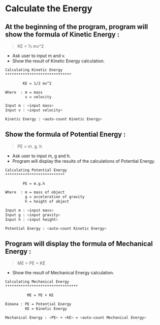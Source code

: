# Calculate the Energy

## At the beginning of the program, program will show the formula of Kinetic Energy : 

> KE = ½ mv^2  

* Ask user to input m and v.
* Show the result of Kinetic Energy calculation.
```sh
Calculating Kinetic Energy
******************************

        KE = 1/2 mv^2

Where  : m = mass
         v = velocity

Input m : <input mass>
Input v : <input velocity>

Kinetic Energy : <auto-count Kinetic Energy>
```

## Show the  formula of Potential Energy :

> PE = m. g. h  

* Ask user to input m, g and h.
* Program will display the results of the calculations of Potential Energy.
```sh
Calculating Potential Energy
***************************

        PE = m.g.h

Where  : m = mass of object
         g = acceleration of gravity
         h = height of object

Input m : <input mass>
Input g : <input gravity>
Input h : <input height>

Potential Energy : <auto-count Kinetic Energy>
```

## Program will display the formula of Mechanical Energy :

> ME = PE + KE  

* Show the result of Mechanical Energy calculation. 
```sh
Calculating Mechanical Energy
*********************************

          ME = PE + KE

Dimana : PE = Potential Energy
         KE = Kinetic Energy

Mechanical Energy : <PE> + <KE> = <auto-count Mechanical Energy>
```